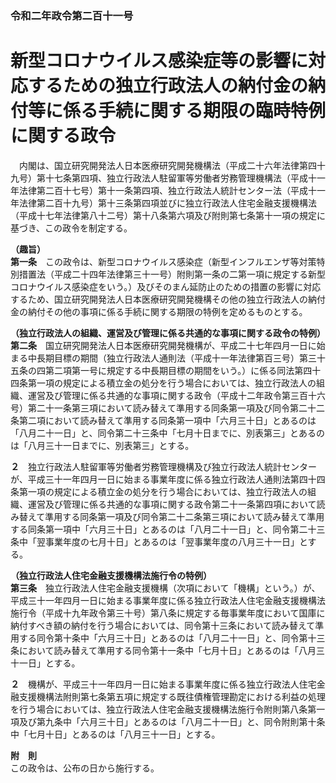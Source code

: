 ### 令和二年政令第二百十一号  
# 新型コロナウイルス感染症等の影響に対応するための独立行政法人の納付金の納付等に係る手続に関する期限の臨時特例に関する政令  
　内閣は、国立研究開発法人日本医療研究開発機構法（平成二十六年法律第四十九号）第十七条第四項、独立行政法人駐留軍等労働者労務管理機構法（平成十一年法律第二百十七号）第十一条第四項、独立行政法人統計センター法（平成十一年法律第二百十九号）第十三条第四項並びに独立行政法人住宅金融支援機構法（平成十七年法律第八十二号）第十八条第六項及び附則第七条第十一項の規定に基づき、この政令を制定する。  
  
**（趣旨）**  
**第一条**　この政令は、新型コロナウイルス感染症（新型インフルエンザ等対策特別措置法（平成二十四年法律第三十一号）附則第一条の二第一項に規定する新型コロナウイルス感染症をいう。）及びそのまん延防止のための措置の影響に対応するため、国立研究開発法人日本医療研究開発機構その他の独立行政法人の納付金の納付その他の事項に係る手続に関する期限の特例を定めるものとする。  
  
**（独立行政法人の組織、運営及び管理に係る共通的な事項に関する政令の特例）**  
**第二条**　国立研究開発法人日本医療研究開発機構が、平成二十七年四月一日に始まる中長期目標の期間（独立行政法人通則法（平成十一年法律第百三号）第三十五条の四第二項第一号に規定する中長期目標の期間をいう。）に係る同法第四十四条第一項の規定による積立金の処分を行う場合においては、独立行政法人の組織、運営及び管理に係る共通的な事項に関する政令（平成十二年政令第三百十六号）第二十一条第三項において読み替えて準用する同条第一項及び同令第二十二条第二項において読み替えて準用する同条第一項中「六月三十日」とあるのは「八月二十一日」と、同令第二十三条中「七月十日までに、別表第三」とあるのは「八月三十一日までに、別表第三」とする。  
  
**２**　独立行政法人駐留軍等労働者労務管理機構及び独立行政法人統計センターが、平成三十一年四月一日に始まる事業年度に係る独立行政法人通則法第四十四条第一項の規定による積立金の処分を行う場合においては、独立行政法人の組織、運営及び管理に係る共通的な事項に関する政令第二十一条第四項において読み替えて準用する同条第一項及び同令第二十二条第三項において読み替えて準用する同条第一項中「六月三十日」とあるのは「八月二十一日」と、同令第二十三条中「翌事業年度の七月十日」とあるのは「翌事業年度の八月三十一日」とする。  
  
**（独立行政法人住宅金融支援機構法施行令の特例）**  
**第三条**　独立行政法人住宅金融支援機構（次項において「機構」という。）が、平成三十一年四月一日に始まる事業年度に係る独立行政法人住宅金融支援機構法施行令（平成十九年政令第三十号）第八条に規定する毎事業年度において国庫に納付すべき額の納付を行う場合においては、同令第十三条において読み替えて準用する同令第十条中「六月三十日」とあるのは「八月二十一日」と、同令第十三条において読み替えて準用する同令第十一条中「七月十日」とあるのは「八月三十一日」とする。  
  
**２**　機構が、平成三十一年四月一日に始まる事業年度に係る独立行政法人住宅金融支援機構法附則第七条第五項に規定する既往債権管理勘定における利益の処理を行う場合においては、独立行政法人住宅金融支援機構法施行令附則第八条第一項及び第九条中「六月三十日」とあるのは「八月二十一日」と、同令附則第十条中「七月十日」とあるのは「八月三十一日」とする。  
  
**附　則**  
この政令は、公布の日から施行する。  
  
